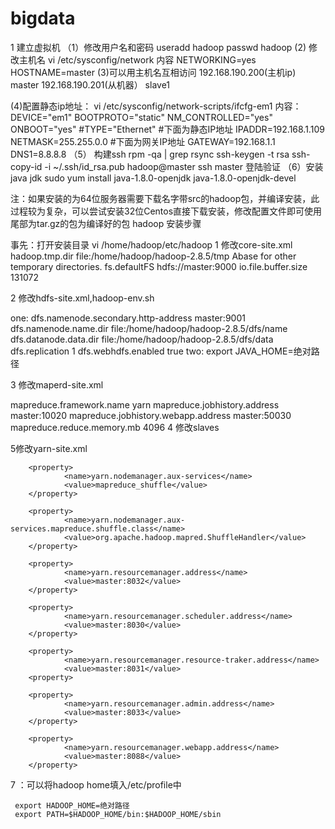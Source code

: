 # bigdata
1 建立虚拟机
（1）修改用户名和密码
     useradd hadoop
       passwd hadoop
(2) 修改主机名
      vi /etc/sysconfig/network
        内容
    NETWORKING=yes
     HOSTNAME=master
(3)可以用主机名互相访问
    192.168.190.200(主机ip) master
     192.168.190.201(从机器） slave1

(4)配置静态ip地址：
vi /etc/sysconfig/network-scripts/ifcfg-em1
内容：
DEVICE="em1"
BOOTPROTO="static"
NM_CONTROLLED="yes"
ONBOOT="yes"
#TYPE="Ethernet"
#下面为静态IP地址
IPADDR=192.168.1.109
NETMASK=255.255.0.0
#下面为网关IP地址
GATEWAY=192.168.1.1
DNS1=8.8.8.8
（5） 构建ssh
rpm -qa | grep rsync
ssh-keygen -t rsa
ssh-copy-id -i ~/.ssh/id_rsa.pub hadoop@master
ssh master 登陆验证
（6）安装java jdk
sudo yum install java-1.8.0-openjdk java-1.8.0-openjdk-devel

注：如果安装的为64位服务器需要下载名字带src的hadoop包，并编译安装，此过程较为复杂，可以尝试安装32位Centos直接下载安装，修改配置文件即可使用
尾部为tar.gz的包为编译好的包
hadoop 安装步骤

事先：打开安装目录
vi /home/hadoop/etc/hadoop
1 修改core-site.xml
<configuration>
        <property>
                <name>hadoop.tmp.dir</name>
                <value>file:/home/hadoop/hadoop-2.8.5/tmp</value>
                <description>Abase for other temporary directories.</description>
        </property>
        <property>
                <name>fs.defaultFS</name>
                <value>hdfs://master:9000</value>
        </property>
        <property>
                <name>io.file.buffer.size</name>
                <value>131072</value>
        </property>
</configuration>

2 修改hdfs-site.xml,hadoop-env.sh

one:
<configuration>
        <property>
                <name>dfs.namenode.secondary.http-address</name>
                <value>master:9001</value>
        </property>
        <property>
                <name>dfs.namenode.name.dir</name>
                <value>file:/home/hadoop/hadoop-2.8.5/dfs/name</value>
        </property>
        <property>
                <name>dfs.datanode.data.dir</name>
                <value>file:/home/hadoop/hadoop-2.8.5/dfs/data</value>
        </property>
        <property>
                <name>dfs.replication</name>
                <value>1</value>
        </property>
        <property>
                <name>dfs.webhdfs.enabled</name>
                <value>true</value>
        </property>
</configuration>
two:
export JAVA_HOME=绝对路径

3 修改maperd-site.xml

<configuration>
        <property>
                <name>mapreduce.framework.name</name>
                <value>yarn</value>
        </property>
        <property>
                <name>mapreduce.jobhistory.address</name>
                <value>master:10020</value>
        </property>
        <property>
                <name>mapreduce.jobhistory.webapp.address</name>
                <value>master:50030</value>
        </property>
        <property>
                <name>mapreduce.reduce.memory.mb</name>
                <value>4096</value>
        </property>
</configuration>
4 修改slaves


5修改yarn-site.xml

<configuration>

<!-- Site specific YARN configuration properties -->
        <property>
                <name>yarn.nodemanager.aux-services</name>
                <value>mapreduce_shuffle</value>
        </property>

        <property>
                <name>yarn.nodemanager.aux-services.mapreduce.shuffle.class</name>
                <value>org.apache.hadoop.mapred.ShuffleHandler</value>
        </property>

        <property>
                <name>yarn.resourcemanager.address</name>
                <value>master:8032</value>
        </property>

        <property>
                <name>yarn.resourcemanager.scheduler.address</name>
                <value>master:8030</value>
        </property>

        <property>
                <name>yarn.resourcemanager.resource-traker.address</name>
                <value>master:8031</value>
        <property>

        <property>
                <name>yarn.resourcemanager.admin.address</name>
                <value>master:8033</value>
        </property>

        <property>
                <name>yarn.resourcemanager.webapp.address</name>
                <value>master:8088</value>
        </property>
</configuration>
7 ：可以将hadoop home填入/etc/profile中

     export HADOOP_HOME=绝对路径
     export PATH=$HADOOP_HOME/bin:$HADOOP_HOME/sbin




